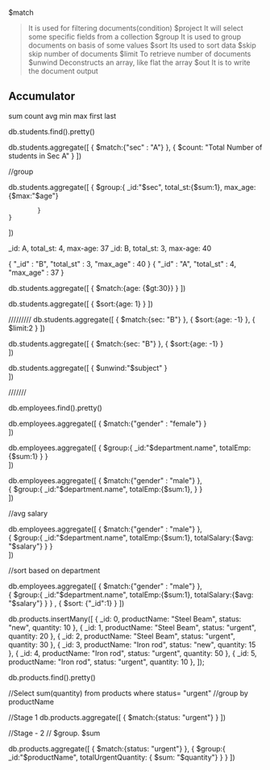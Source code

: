 
$match 
> It is used for filtering documents(condition)
$project
> It will select some specific fields from a collection
$group
> It is used to group documents on basis of some values 
$sort
> Its used to sort data 
$skip
> skip number of documents
$limit
> To retrieve number of documents
$unwind
> Deconstructs an array, like flat the array
$out
> It is to write the document output

Accumulator
------------
sum
count
avg
min
max
first
last

db.students.find().pretty()

db.students.aggregate([
    {
        $match:{"sec" : "A"}
    },
    {
        $count: "Total Number of students in Sec A"
    }
])

//group

db.students.aggregate([
    {
        $group:{
            _id:"$sec",
            total_st:{$sum:1},
            max_age:{$max:"$age"}
           
            }
    }    
])

_id: A, total_st: 4, max-age: 37
_id: B, total_st: 3, max-age: 40


{ "_id" : "B", "total_st" : 3, "max_age" : 40 }
{ "_id" : "A", "total_st" : 4, "max_age" : 37 }


db.students.aggregate([
    {
        $match:{age: {$gt:30}}
    }
])

db.students.aggregate([
    {
        $sort:{age: 1}
    }
])


/////////
db.students.aggregate([
    {
        $match:{sec: "B"}
    },
    {
        $sort:{age: -1}
    },
    {
        $limit:2
    }
])


db.students.aggregate([
    {
        $match:{sec: "B"}
    },
    {
        $sort:{age: -1}
    }   
])


db.students.aggregate([
    {
        $unwind:"$subject"
    }     
])




///////

db.employees.find().pretty()

db.employees.aggregate([
    {
        $match:{"gender" : "female"}
    }     
])


db.employees.aggregate([
    {
        $group:{
            _id:"$department.name",
            totalEmp:{$sum:1}
        }
    }     
])



db.employees.aggregate([
     {
        $match:{"gender" : "male"}
    },  
    {
        $group:{
            _id:"$department.name",
            totalEmp:{$sum:1},
        }
    }     
])


//avg salary 

db.employees.aggregate([
     {
        $match:{"gender" : "male"}
    },  
    {
        $group:{
            _id:"$department.name",
            totalEmp:{$sum:1},
            totalSalary:{$avg: "$salary"}
        }
    }     
])


//sort based on department

db.employees.aggregate([
     {
        $match:{"gender" : "male"}
    },  
    {
        $group:{
            _id:"$department.name",
            totalEmp:{$sum:1},
            totalSalary:{$avg: "$salary"}
        }
    } ,
    {
        $sort: {"_id":1}
      }
])


db.products.insertMany([
  { _id: 0, productName: "Steel Beam", status: "new", quantity: 10 },
  { _id: 1, productName: "Steel Beam", status: "urgent", quantity: 20 },
  { _id: 2, productName: "Steel Beam", status: "urgent", quantity: 30 },
  { _id: 3, productName: "Iron rod", status: "new", quantity: 15 },
  { _id: 4, productName: "Iron rod", status: "urgent", quantity: 50 },
  { _id: 5, productName: "Iron rod", status: "urgent", quantity: 10 },
]);

db.products.find().pretty()

//Select sum(quantity) from products where status= "urgent"
//group by productName

//Stage 1
db.products.aggregate([
    {
        $match:{status: "urgent"}
    }
])

//Stage - 2
// $group. $sum

db.products.aggregate([
    {
        $match:{status: "urgent"}
    },
    {
        $group:{
            _id:"$productName",
            totalUrgentQuantity: { $sum: "$quantity"}
        }
    }
])
